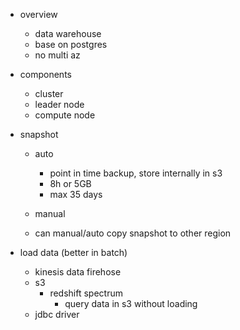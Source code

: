 - overview
    - data warehouse
    - base on postgres
    - no multi az

- components
    - cluster
    - leader node
    - compute node

- snapshot
    - auto
        - point in time backup, store internally in s3
        - 8h or 5GB
        - max 35 days
    - manual

    - can manual/auto copy snapshot to other region

- load data (better in batch)
    - kinesis data firehose
    - s3
        - redshift spectrum
            - query data in s3 without loading
    - jdbc driver

